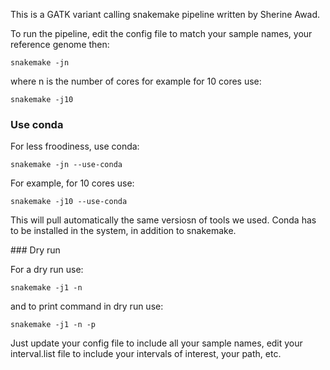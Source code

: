 This is a GATK variant calling snakemake pipeline written by Sherine Awad. 

To run the pipeline, edit the config file to match your sample names, your reference genome then: 


    snakemake -jn 

where n is the number of cores for example for 10 cores use:


    snakemake -j10 

### Use conda 

For less froodiness, use conda:


    snakemake -jn --use-conda 


For example, for 10 cores use: 

    snakemake -j10 --use-conda 

This will pull automatically the same versiosn of tools we used. Conda has to be installed in the system, in addition to snakemake. 

### Dry run 

For a dry run use: 
  
  
    snakemake -j1 -n 


and to print command in dry run use: 

  
    snakemake -j1 -n -p 


Just update your config file to include all your sample names, edit your interval.list file to include your intervals of interest, your path, etc. 

  

